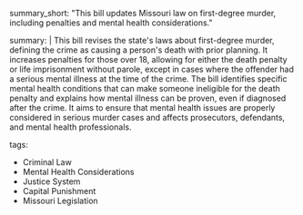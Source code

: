 summary_short: "This bill updates Missouri law on first-degree murder, including penalties and mental health considerations."

summary: |
  This bill revises the state's laws about first-degree murder, defining the crime as causing a person's death with prior planning. It increases penalties for those over 18, allowing for either the death penalty or life imprisonment without parole, except in cases where the offender had a serious mental illness at the time of the crime. The bill identifies specific mental health conditions that can make someone ineligible for the death penalty and explains how mental illness can be proven, even if diagnosed after the crime. It aims to ensure that mental health issues are properly considered in serious murder cases and affects prosecutors, defendants, and mental health professionals.

tags:
  - Criminal Law
  - Mental Health Considerations
  - Justice System
  - Capital Punishment
  - Missouri Legislation
